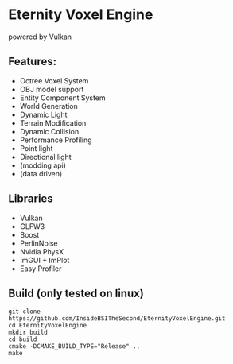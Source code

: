 # Eternity Voxel Engine
powered by Vulkan

## Features:
 - Octree Voxel System
 - OBJ model support
 - Entity Component System
 - World Generation
 - Dynamic Light
 - Terrain Modification
 - Dynamic Collision
 - Performance Profiling
 - Point light
 - Directional light
 - (modding api)
 - (data driven)

## Libraries
 - Vulkan
 - GLFW3
 - Boost
 - PerlinNoise
 - Nvidia PhysX
 - ImGUI + ImPlot
 - Easy Profiler

## Build (only tested on linux)

```
git clone https://github.com/InsideBSITheSecond/EternityVoxelEngine.git
cd EternityVoxelEngine
mkdir build
cd build
cmake -DCMAKE_BUILD_TYPE="Release" ..
make
```
 

